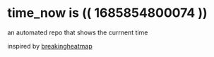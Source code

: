 # time_now is (( 1685854800074 ))

an automated repo that shows the currnent time

inspired by [breakingheatmap](https://github.com/breakingheatmap/breakingheatmap)